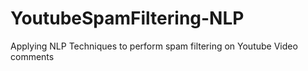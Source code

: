 # YoutubeSpamFiltering-NLP
Applying NLP Techniques to perform spam filtering on Youtube Video comments
